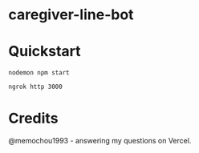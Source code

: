 # caregiver-line-bot


# Quickstart

```
nodemon npm start
```

```
ngrok http 3000
```

# Credits
@memochou1993 - answering my questions on Vercel.